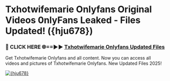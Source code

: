 # Txhotwifemarie Onlyfans Original Videos 0nlyFans Leaked - Files Updated! ({hju678})

<h3>🔴 CLICK HERE 🌐==►► <a href="https://tinyurl.com/ms9xzufz" rel="nofollow">Txhotwifemarie Onlyfans Updated Files</a></h3>

Get Txhotwifemarie Onlyfans and all content. Now you can access all videos and pictures of Txhotwifemarie Onlyfans. New Updated Files 2025!

[![{hju678}](https://i.imgur.com/PQ7UWWw.gif)](https://tinyurl.com/ms9xzufz)